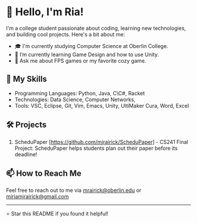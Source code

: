 # 👋 Hello, I'm Ria!

I'm a college student passionate about coding, learning new technologies, and building cool projects. Here's a bit about me:

- 🎓 I'm currently studying Computer Science at Oberlin College.
- 🌱 I’m currently learning Game Design and how to use Unity.
- 💬 Ask me about FPS games or my favorite cozy game.

## 🚀 My Skills

- Programming Languages: Python, Java, C\C#, Racket
- Technologies: Data Science, Computer Networks, 
- Tools: VSC, Eclipse, Git, Vim, Emacs, Unity, UltiMaker Cura, Word, Excel

## 🛠️ Projects

1.  ScheduPaper [https://github.com/mjrairick/ScheduPaper] - CS241 Final Project: ScheduPaper helps students plan out their paper before its deadline!

## 📫 How to Reach Me

Feel free to reach out to me via mrairick@oberlin.edu or miriamjrairick@gmail.com

---

⭐️ Star this README if you found it helpful!
